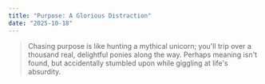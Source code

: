 ```yaml
---
title: "Purpose: A Glorious Distraction"
date: "2025-10-18"
---
```


> Chasing purpose is like hunting a mythical unicorn; you'll trip over a thousand real, delightful ponies along the way. Perhaps meaning isn't found, but accidentally stumbled upon while giggling at life's absurdity.
